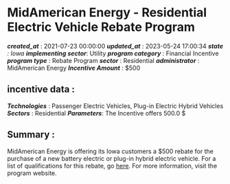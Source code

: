 # MidAmerican Energy - Residential Electric Vehicle Rebate Program 
 ***created_at*** : 2021-07-23 00:00:00 
 ***updated_at*** : 2023-05-24 17:00:34 
 ***state** : Iowa 
 **implementing sector***: Utility 
 ***program category*** : Financial Incentive 
 ***program type*** : Rebate Program 
 ***sector*** : Residential 
 ***administrator*** : MidAmerican Energy 
 ***Incentive Amount*** : $500

 
 ## incentive data : 
 ***Technologies*** : Passenger Electric Vehicles, Plug-in Electric Hybrid Vehicles 
 ***Sectors*** : Residential 
 ***Parameters***: The Incentive offers 500.0 $ 
 
 ## Summary : 
 MidAmerican Energy is offering its Iowa customers a $500 rebate for the
purchase of a new battery electric or plug-in hybrid electric vehicle. For a
list of qualifications for this rebate, go
[here](https://www.midamericanenergy.com/evrebate-qualifications). For more
information, visit the program website.

 
 